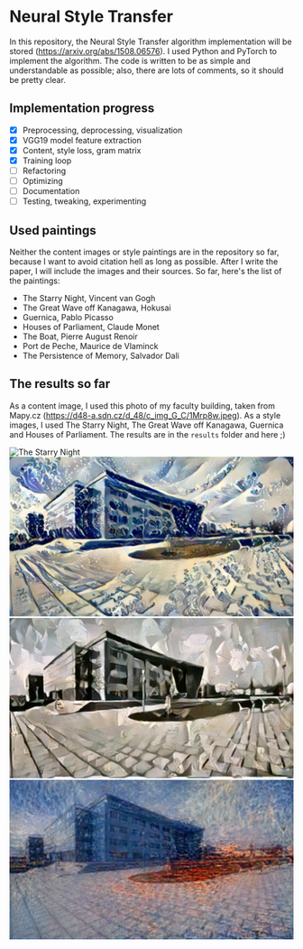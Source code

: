 # Neural Style Transfer
In this repository, the Neural Style Transfer algorithm implementation will be stored (https://arxiv.org/abs/1508.06576). 
I used Python and PyTorch to implement the algorithm. The code is written to be as simple and understandable as possible;
also, there are lots of comments, so it should be pretty clear.

## Implementation progress
- [x] Preprocessing, deprocessing, visualization
- [x] VGG19 model feature extraction
- [x] Content, style loss, gram matrix
- [x] Training loop
- [ ] Refactoring
- [ ] Optimizing
- [ ] Documentation
- [ ] Testing, tweaking, experimenting

## Used paintings
Neither the content images or style paintings are in the repository so far, because I want to avoid citation hell as long
as possible. After I write the paper, I will include the images and their sources. So far, here's the list of the paintings:

- The Starry Night, Vincent van Gogh
- The Great Wave off Kanagawa, Hokusai
- Guernica, Pablo Picasso
- Houses of Parliament, Claude Monet
- The Boat, Pierre August Renoir
- Port de Peche, Maurice de Vlaminck
- The Persistence of Memory, Salvador Dali

## The results so far
As a content image, I used this photo of my faculty building, taken from Mapy.cz
(https://d48-a.sdn.cz/d_48/c_img_G_C/1Mrp8w.jpeg). As a style images, I used The Starry Night, 
The Great Wave off Kanagawa, Guernica and Houses of Parliament. The results are in the `results` folder and here ;)

![The Starry Night](results/fei_starry_night.png)
![The Great Wave off Kanagawa](results/fei_wave.png)
![Guernica](results/fei_guernica.png)
![Houses of Parliament](results/fei_parliament.png)

